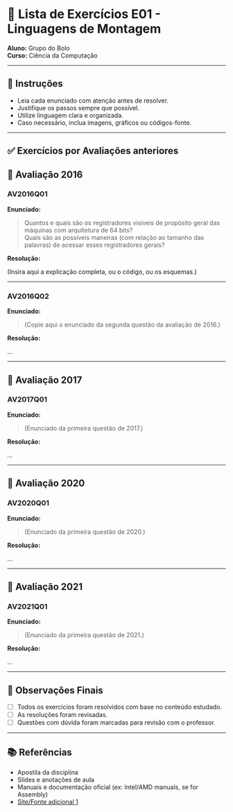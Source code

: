 # 📘 Lista de Exercícios E01 - Linguagens de Montagem

**Aluno:** Grupo do Bolo   
**Curso:** Ciência da Computação  

---

## 📝 Instruções

- Leia cada enunciado com atenção antes de resolver.
- Justifique os passos sempre que possível.
- Utilize linguagem clara e organizada.
- Caso necessário, inclua imagens, gráficos ou códigos-fonte.

---
## ✅ Exercícios por Avaliações anteriores

## 📅 Avaliação 2016

### AV2016Q01

**Enunciado:**  
> Quantos e quais são os registradores visíveis de propósito geral das máquinas com arquitetura de 64 bits?  
> Quais são as possíveis maneiras (com relação ao tamanho das palavras) de acessar esses registradores gerais?

**Resolução:**

(Insira aqui a explicação completa, ou o código, ou os esquemas.)

---

### AV2016Q02

**Enunciado:**  
> (Copie aqui o enunciado da segunda questão da avaliação de 2016.)

**Resolução:**

...

---

## 📅 Avaliação 2017

### AV2017Q01

**Enunciado:**  
> (Enunciado da primeira questão de 2017.)

**Resolução:**

...

---

## 📅 Avaliação 2020

### AV2020Q01

**Enunciado:**  
> (Enunciado da primeira questão de 2020.)

**Resolução:**

...

---

## 📅 Avaliação 2021

### AV2021Q01

**Enunciado:**  
> (Enunciado da primeira questão de 2021.)

**Resolução:**

...

---

## 📌 Observações Finais

- [ ] Todos os exercícios foram resolvidos com base no conteúdo estudado.
- [ ] As resoluções foram revisadas.
- [ ] Questões com dúvida foram marcadas para revisão com o professor.

---

## 📚 Referências

- Apostila da disciplina
- Slides e anotações de aula
- Manuais e documentação oficial (ex: Intel/AMD manuals, se for Assembly)
- [Site/Fonte adicional 1](#)
